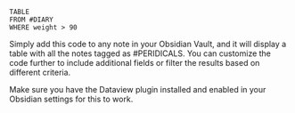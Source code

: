 
```dataview
TABLE
FROM #DIARY
WHERE weight > 90
```

Simply add this code to any note in your Obsidian Vault, and it will display a table with all the notes tagged as #PERIDICALS. You can customize the code further to include additional fields or filter the results based on different criteria.

Make sure you have the Dataview plugin installed and enabled in your Obsidian settings for this to work.